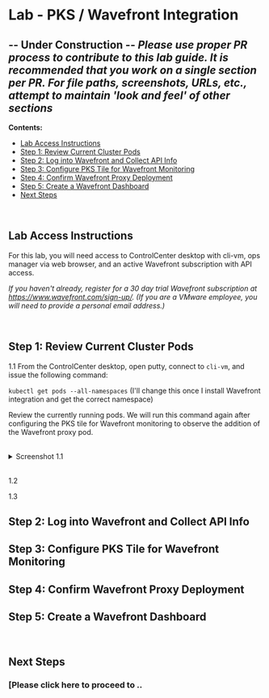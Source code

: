 # Lab - PKS / Wavefront Integration
## -- Under Construction -- _Please use proper PR process to contribute to this lab guide. It is recommended that you work on a single section per PR. For file paths, screenshots, URLs, etc., attempt to maintain 'look and feel' of other sections_

**Contents:**

- [Lab Access Instructions](#lab-access-instructions)
- [Step 1: Review Current Cluster Pods](#step-1-review-current-cluster-pods)
- [Step 2: Log into Wavefront and Collect API Info](#step-2-log-into-wavefront-and-collect-api-info)
- [Step 3: Configure PKS Tile for Wavefront Monitoring](#step-3-configure-pks-tile-for-wavefront-monitoring)
- [Step 4: Confirm Wavefront Proxy Deployment](#step-4-confirm-wavefront-proxy-deployment)
- [Step 5: Create a Wavefront Dashboard](#step-5)
- [Next Steps]()

<br>

## Lab Access Instructions

For this lab, you will need access to ControlCenter desktop with cli-vm, ops manager via web browser, and an active Wavefront subscription with API access.

*If you haven't already, register for a 30 day trial Wavefront subscription at https://www.wavefront.com/sign-up/. (If you are a VMware employee, you will need to provide a personal email address.)*

<br>

## Step 1: Review Current Cluster Pods

1.1 From the ControlCenter desktop, open putty, connect to `cli-vm`, and issue the following command: 

`kubectl get pods --all-namespaces` (I'll change this once I install Wavefront integration and get the correct namespace)

Review the currently running pods. We will run this command again after configuring the PKS tile for Wavefront monitoring to observe the addition of the Wavefront proxy pod.

<br>
<details><summary>Screenshot 1.1</summary>
<img src="Images/---.png">>
</details>
<br/>

1.2 

1.3 

## Step 2: Log into Wavefront and Collect API Info

## Step 3: Configure PKS Tile for Wavefront Monitoring

## Step 4: Confirm Wavefront Proxy Deployment

## Step 5: Create a Wavefront Dashboard

<br/>

## Next Steps

### [Please click here to proceed to ..
